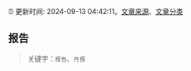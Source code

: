 :alarm_clock: 更新时间: 2024-09-13 04:42:11。[文章来源](/README.md)、[文章分类](/TAGS.md)

## 报告


> 关键字：`报告`、`月报`



